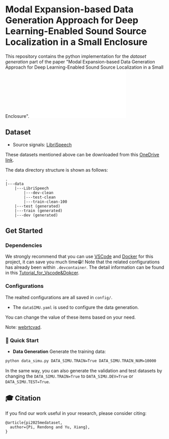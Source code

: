 # Modal Expansion-based Data Generation Approach for Deep Learning-Enabled Sound Source Localization in a Small Enclosure
This repository contains the python implementation for the *dataset generation* part of the paper  "Modal Expansion-based Data Generation Approach for Deep Learning-Enabled Sound Source Localization in a Small Enclosure".
![related work](/asset/sanky.pdf)

## Dataset
- Source signals: [LibriSpeech](https://www.openslr.org/12/)

These datasets mentioned above can be downloaded from this [OneDrive link](https://connectpolyu-my.sharepoint.com/:f:/g/personal/22123553r_connect_polyu_hk/EgHVOLP0P8VMvVoZ5DNWYCkBCUWYkaa93QJGnw-Glx4Qlw?e=Zs8iOB).

The data directory structure is shown as follows:

```
.
|---data
    |---LibriSpeech
        |---dev-clean
        |---test-clean
        |---train-clean-100
    |---test (generated)
    |---train (generated)
    |---dev (generated)
```

## Get Started
### Dependencies
We strongly recommend that you can use [VSCode](https://code.visualstudio.com/) and [Docker](https://www.docker.com/) for this project, it can save you much time😁! Note that the related configurations has already been within `.devcontainer`. The detail information can be found in this [Tutorial_for_Vscode&Dokcer](https://github.com/Devin-Pi/Tutorial_for_VScode_Docker).

### Configurations
The realted configurations are all saved in `config/`.
- The `dataSIMU.yaml` is used to configure the data generation.

You can change the value of these items based on your need.

Note: [webrtcvad](https://github.com/wiseman/py-webrtcvad).

### 🚀 Quick Start
- **Data Generation**
Generate the training data:
```zsh
python data_simu.py DATA_SIMU.TRAIN=True DATA_SIMU.TRAIN_NUM=10000
```
In the same way, you can also generate the validation and test datasets by changing the `DATA_SIMU.TRAIN=True` to `DATA_SIMU.DEV=True` or `DATA_SIMU.TEST=True`.



## 🎓 Citation
If you find our work useful in your research, please consider citing:
```
@article{pi2025medataset,
  author={Pi, Rendong and Yu, Xiang},
}
```